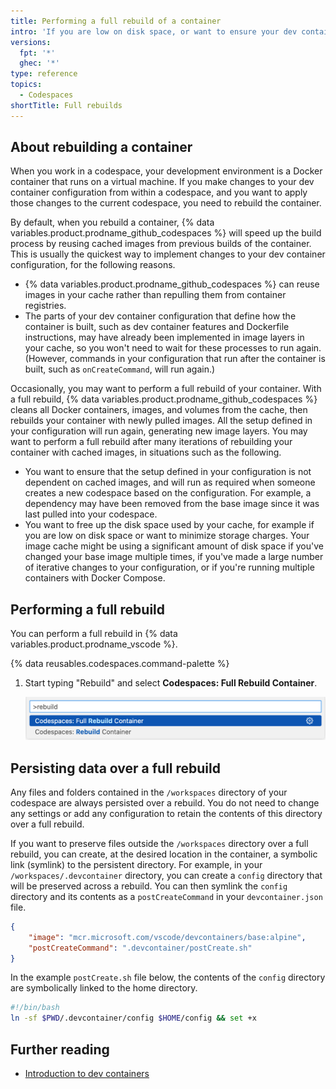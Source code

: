 ```yaml
---
title: Performing a full rebuild of a container
intro: 'If you are low on disk space, or want to ensure your dev container configuration will work in new codespaces, you can perform a full rebuild of a container.'
versions:
  fpt: '*'
  ghec: '*'
type: reference
topics:
  - Codespaces
shortTitle: Full rebuilds
---
```


## About rebuilding a container

When you work in a codespace, your development environment is a Docker container that runs on a virtual machine. If you make changes to your dev container configuration from within a codespace, and you want to apply those changes to the current codespace, you need to rebuild the container.

By default, when you rebuild a container, {% data variables.product.prodname_github_codespaces %} will speed up the build process by reusing cached images from previous builds of the container. This is usually the quickest way to implement changes to your dev container configuration, for the following reasons.
- {% data variables.product.prodname_github_codespaces %} can reuse images in your cache rather than repulling them from container registries.
- The parts of your dev container configuration that define how the container is built, such as dev container features and Dockerfile instructions, may have already been implemented in image layers in your cache, so you won't need to wait for these processes to run again. (However, commands in your configuration that run after the container is built, such as `onCreateCommand`, will run again.)

Occasionally, you may want to perform a full rebuild of your container. With a full rebuild, {% data variables.product.prodname_github_codespaces %} cleans all Docker containers, images, and volumes from the cache, then rebuilds your container with newly pulled images. All the setup defined in your configuration will run again, generating new image layers. You may want to perform a full rebuild after many iterations of rebuilding your container with cached images, in situations such as the following.

- You want to ensure that the setup defined in your configuration is not dependent on cached images, and will run as required when someone creates a new codespace based on the configuration. For example, a dependency may have been removed from the base image since it was last pulled into your codespace.
- You want to free up the disk space used by your cache, for example if you are low on disk space or want to minimize storage charges. Your image cache might be using a significant amount of disk space if you've changed your base image multiple times, if you've made a large number of iterative changes to your configuration, or if you're running multiple containers with Docker Compose.

## Performing a full rebuild

You can perform a full rebuild in {% data variables.product.prodname_vscode %}.

{% data reusables.codespaces.command-palette %}
1. Start typing "Rebuild" and select **Codespaces: Full Rebuild Container**.

   ![Screenshot of Full Rebuild Container command in the Command Pallette](/assets/images/help/codespaces/codespaces-rebuild-full.png)

## Persisting data over a full rebuild

Any files and folders contained in the `/workspaces` directory of your codespace are always persisted over a rebuild. You do not need to change any settings or add any configuration to retain the contents of this directory over a full rebuild.

If you want to preserve files outside the `/workspaces` directory over a full rebuild, you can create, at the desired location in the container, a symbolic link (symlink) to the persistent directory. For example, in your `/workspaces/.devcontainer` directory, you can create a `config` directory that will be preserved across a rebuild. You can then symlink the `config` directory and its contents as a `postCreateCommand` in your `devcontainer.json` file.

```json
{
    "image": "mcr.microsoft.com/vscode/devcontainers/base:alpine",
    "postCreateCommand": ".devcontainer/postCreate.sh"
}
```

In the example `postCreate.sh` file below, the contents of the `config` directory are symbolically linked to the home directory.

```bash
#!/bin/bash
ln -sf $PWD/.devcontainer/config $HOME/config && set +x
```

## Further reading
- [Introduction to dev containers](/codespaces/setting-up-your-project-for-codespaces/adding-a-dev-container-configuration/introduction-to-dev-containers)
